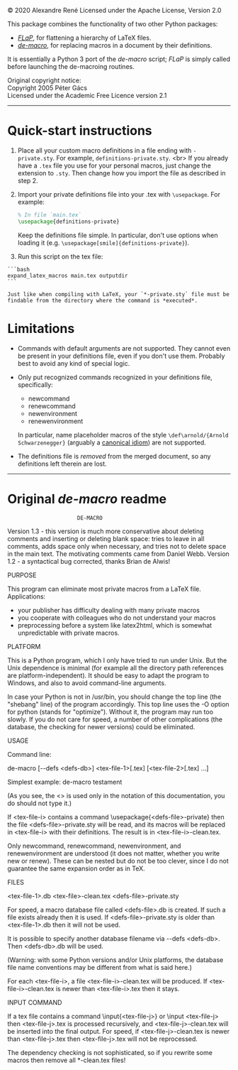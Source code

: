 © 2020 Alexandre René
Licensed under the Apache License, Version 2.0

This package combines the functionality of two other Python packages:
  
  - [*FLaP*](https://pythonhosted.org/FLaP/), for flattening a hierarchy of LaTeX files.
  - [*de-macro*](https://www.ctan.org/pkg/de-macro), for replacing macros in a document by their definitions.

It is essentially a Python 3 port of the *de-macro* script; *FLaP* is simply called before launching the de-macroing routines.

Original copyright notice:<br>
  Copyright 2005 Péter Gács<br>
  Licensed under the Academic Free Licence version 2.1

----

# Quick-start instructions

  1. Place all your custom macro definitions in a file ending with
     `-private.sty`. For example, `definitions-private.sty`. &lt;br&gt;
     If you already have a `.tex` file you use for your personal macros,
     just change the extension to `.sty`. Then change how you import the file
     as described in step 2.
  2. Import your private definitions file into your .tex  with `\usepackage`.
     For example:

     ```latex
     % In file `main.tex`
     \usepackage{definitions-private}
     ```
     Keep the definitions file simple. In particular, don't use options
     when loading it (e.g. `\usepackage[smile]{definitions-private}`).
  3. Run this script on the tex file:

    ```bash
    expand_latex_macros main.tex outputdir
    ```

    Just like when compiling with LaTeX, your `*-private.sty` file must be
    findable from the directory where the command is *executed*.

# Limitations

  - Commands with default arguments are not supported.
    They cannot even be present in your definitions file, even if you don't use
    them. Probably best to avoid any kind of special logic.
  - Only put recognized commands recognized in your definitions file,
    specifically:
    
      - newcommand
      - renewcommand
      - newenvironment
      - renewenvironment

    In particular, name placeholder macros of the style
    `\def\arnold/{Arnold Schwarzenegger}` (arguably a
    [canonical idiom](https://tex.stackexchange.com/a/290504)) are not supported.
  - The definitions file is *removed* from the merged document, so any
    definitions left therein are lost.

---
# Original *de-macro* readme

                          DE-MACRO

Version 1.3 - this version is much more conservative about deleting
              comments and inserting or deleting blank space: tries to
              leave in all comments, adds space only when necessary, and
              tries not to delete space in the main text.
              The motivating comments came from Daniel Webb.
Version 1.2 - a syntactical bug corrected, thanks Brian de Alwis!


PURPOSE

This program can eliminate most private macros from a LaTeX file.
Applications:
  - your publisher has difficulty dealing with many private macros
  - you cooperate with colleagues who do not understand your macros
  - preprocessing before a system like latex2html, which is somewhat
    unpredictable with private macros.

PLATFORM

This is a Python program, which I only have tried to run under Unix.  But
the Unix dependence is minimal (for example all the directory path
references are platform-independent).  It should be easy to adapt the
program to Windows, and also to avoid command-line arguments.

In case your Python is not in /usr/bin, you should change the
top line (the "shebang" line) of the program accordingly.
This top line uses the -O option for python (stands for "optimize").
Without it, the program may run too slowly.  If you do not care for speed,
a number of other complications (the database, the checking for newer
versions) could be eliminated.

USAGE

Command line:

de-macro [--defs &lt;defs-db&gt;] &lt;tex-file-1&gt;[.tex] [&lt;tex-file-2&gt;[.tex] ...]

Simplest example:    de-macro testament

(As you see, the &lt;&gt; is used only in the notation of this documentation,
you do should not type it.)

If &lt;tex-file-i&gt; contains a command \usepackage{&lt;defs-file&gt;-private}
then the file &lt;defs-file&gt;-private.sty will be read, and its macros will be
replaced  in &lt;tex-file-i&gt; with their definitions.
The result is in &lt;tex-file-i&gt;-clean.tex.

Only newcommand, renewcommand, newenvironment, and renewenvironment are
understood (it does not matter, whether you write new or renew).
These can be nested but do not be too clever, since I do not
guarantee the same expansion order as in TeX.

FILES

&lt;tex-file-1&gt;.db
&lt;tex-file&gt;-clean.tex
&lt;defs-file&gt;-private.sty

For speed, a macro database file called &lt;defs-file&gt;.db is created.
If such a file exists already then it is used.
If &lt;defs-file&gt;-private.sty is older than &lt;tex-file-1&gt;.db then it will not
be used.

It is possible to specify another database filename via --defs &lt;defs-db&gt;.
Then &lt;defs-db&gt;.db will be used.

(Warning: with some Python versions and/or Unix platforms, the database
file name conventions may be different from what is said here.)

For each &lt;tex-file-i&gt;, a file &lt;tex-file-i&gt;-clean.tex will be produced.
If &lt;tex-file-i&gt;-clean.tex is newer than &lt;tex-file-i&gt;.tex then it stays.

INPUT COMMAND

If a tex file contains a command \input{&lt;tex-file-j&gt;} or \input &lt;tex-file-j&gt;
then &lt;tex-file-j&gt;.tex is processed recursively, and &lt;tex-file-j&gt;-clean.tex
will be inserted into the final output.
For speed, if &lt;tex-file-j&gt;-clean.tex is newer than &lt;tex-file-j&gt;.tex
then &lt;tex-file-j&gt;.tex will not be reprocessed.

The dependency checking is not sophisticated, so if you rewrite some macros
then remove all *-clean.tex files!
